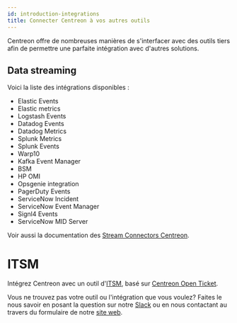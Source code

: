 ```yaml
---
id: introduction-integrations
title: Connecter Centreon à vos autres outils
---
```


Centreon offre de nombreuses manières de s'interfacer avec des outils tiers afin
de permettre une parfaite intégration avec d'autres solutions.

## Data streaming

Voici la liste des intégrations disponibles :

* Elastic Events
* Elastic metrics
* Logstash Events
* Datadog Events
* Datadog Metrics
* Splunk Metrics
* Splunk Events
* Warp10
* Kafka Event Manager
* BSM
* HP OMI
* Opsgenie integration
* PagerDuty Events
* ServiceNow Incident
* ServiceNow Event Manager
* Signl4 Events
* ServiceNow MID Server

Voir aussi la documentation des [Stream Connectors Centreon](https://github.com/centreon/centreon-stream-connector-scripts).

# ITSM

Intégrez Centreon avec un outil d'[ITSM](../integrations/itsm/itsm-overview.md), basé sur [Centreon Open Ticket](../alerts-notifications/ticketing.md).

Vous ne trouvez pas votre outil ou l'intégration que vous voulez? Faites le nous 
savoir en posant la question sur notre [Slack](https://centreon.slack.com) ou en 
nous contactant au travers du formulaire de notre [site web](https://www.centreon.com/nous-contacter/).

